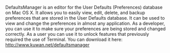 

DefaultsManager is an editor for the User Defaults (Preferences) database on Mac OS X. It allows you to easily view, edit, delete, and backup preferences that are stored in the User Defaults database. It can be used to view and change the preferences in almost any application. As a developer, you can use it to make sure your preferences are being stored and changed correctly. As a user you can use it to unlock features that previously required the use of Terminal.  You can download it here:  http://www.kuwan.net/defaultsmanager
